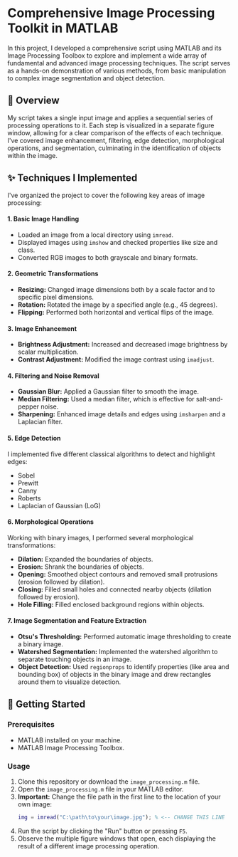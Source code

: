 # Comprehensive Image Processing Toolkit in MATLAB

In this project, I developed a comprehensive script using MATLAB and its Image Processing Toolbox to explore and implement a wide array of fundamental and advanced image processing techniques. The script serves as a hands-on demonstration of various methods, from basic manipulation to complex image segmentation and object detection.

## 📝 Overview

My script takes a single input image and applies a sequential series of processing operations to it. Each step is visualized in a separate figure window, allowing for a clear comparison of the effects of each technique. I've covered image enhancement, filtering, edge detection, morphological operations, and segmentation, culminating in the identification of objects within the image.

## ✨ Techniques I Implemented

I've organized the project to cover the following key areas of image processing:

#### 1\. Basic Image Handling

  * Loaded an image from a local directory using `imread`.
  * Displayed images using `imshow` and checked properties like size and class.
  * Converted RGB images to both grayscale and binary formats.

#### 2\. Geometric Transformations

  * **Resizing:** Changed image dimensions both by a scale factor and to specific pixel dimensions.
  * **Rotation:** Rotated the image by a specified angle (e.g., 45 degrees).
  * **Flipping:** Performed both horizontal and vertical flips of the image.

#### 3\. Image Enhancement

  * **Brightness Adjustment:** Increased and decreased image brightness by scalar multiplication.
  * **Contrast Adjustment:** Modified the image contrast using `imadjust`.

#### 4\. Filtering and Noise Removal

  * **Gaussian Blur:** Applied a Gaussian filter to smooth the image.
  * **Median Filtering:** Used a median filter, which is effective for salt-and-pepper noise.
  * **Sharpening:** Enhanced image details and edges using `imsharpen` and a Laplacian filter.

#### 5\. Edge Detection

I implemented five different classical algorithms to detect and highlight edges:

  * Sobel
  * Prewitt
  * Canny
  * Roberts
  * Laplacian of Gaussian (LoG)

#### 6\. Morphological Operations

Working with binary images, I performed several morphological transformations:

  * **Dilation:** Expanded the boundaries of objects.
  * **Erosion:** Shrank the boundaries of objects.
  * **Opening:** Smoothed object contours and removed small protrusions (erosion followed by dilation).
  * **Closing:** Filled small holes and connected nearby objects (dilation followed by erosion).
  * **Hole Filling:** Filled enclosed background regions within objects.

#### 7\. Image Segmentation and Feature Extraction

  * **Otsu's Thresholding:** Performed automatic image thresholding to create a binary image.
  * **Watershed Segmentation:** Implemented the watershed algorithm to separate touching objects in an image.
  * **Object Detection:** Used `regionprops` to identify properties (like area and bounding box) of objects in the binary image and drew rectangles around them to visualize detection.

## 🚀 Getting Started

### Prerequisites

  * MATLAB installed on your machine.
  * MATLAB Image Processing Toolbox.

### Usage

1.  Clone this repository or download the `image_processing.m` file.
2.  Open the `image_processing.m` file in your MATLAB editor.
3.  **Important:** Change the file path in the first line to the location of your own image:
    ```matlab
    img = imread("C:\path\to\your\image.jpg"); % <-- CHANGE THIS LINE
    ```
4.  Run the script by clicking the "Run" button or pressing `F5`.
5.  Observe the multiple figure windows that open, each displaying the result of a different image processing operation.
